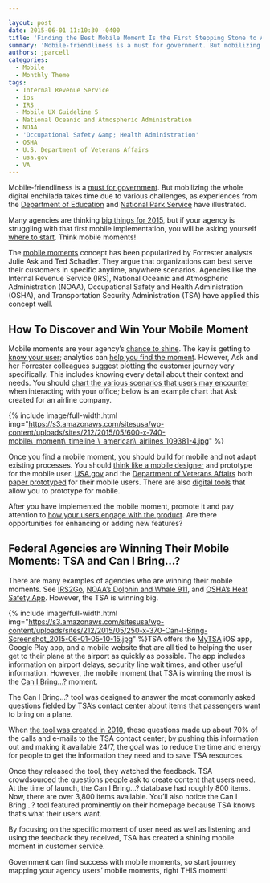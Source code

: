 ```yaml
---

layout: post
date: 2015-06-01 11:10:30 -0400
title: 'Finding the Best Mobile Moment Is the First Stepping Stone to Anytime, Anywhere Government'
summary: 'Mobile-friendliness is a must for government. But mobilizing the whole digital enchilada takes time due to various challenges, as experiences from the Department of Education and National Park Service have illustrated. Many agencies are thinking big things for 2015, but if your agency is struggling with that first mobile implementation, you will be asking yourself'
authors: jparcell
categories:
  - Mobile
  - Monthly Theme
tags:
  - Internal Revenue Service
  - ios
  - IRS
  - Mobile UX Guideline 5
  - National Oceanic and Atmospheric Administration
  - NOAA
  - 'Occupational Safety &amp; Health Administration'
  - OSHA
  - U.S. Department of Veterans Affairs
  - usa.gov
  - VA
---
```


Mobile-friendliness is a [must for government](https://www.WHATEVER/2015/03/31/trends-on-tuesday-smartphone-market-growth-makes-mobile-friendly-a-must/). But mobilizing the whole digital enchilada takes time due to various challenges, as experiences from the [Department of Education](https://www.WHATEVER/2015/02/12/building-brick-by-brick-ed-govs-website-redesign-and-mobile-implementation/) and [National Park Service](https://www.WHATEVER/2015/04/30/mobile-friendly-park-websites-on-nps-gov/) have illustrated.

Many agencies are thinking [big things for 2015](https://www.WHATEVER/2015/01/29/how-government-will-accelerate-anytime-anywhere-services-and-information-in-2015/), but if your agency is struggling with that first mobile implementation, you will be asking yourself [where to start](https://www.WHATEVER/2015/01/29/how-government-will-accelerate-anytime-anywhere-services-and-information-in-2015/). Think mobile moments!

The [mobile moments](https://solutions.forrester.com/mobile) concept has been popularized by Forrester analysts Julie Ask and Ted Schadler. They argue that organizations can best serve their customers in specific anytime, anywhere scenarios. Agencies like the Internal Revenue Service (IRS), National Oceanic and Atmospheric Administration (NOAA), Occupational Safety and Health Administration (OSHA), and Transportation Security Administration (TSA) have applied this concept well.

## How To Discover and Win Your Mobile Moment

Mobile moments are your agency’s [chance to shine](https://econsultancy.com/blog/65041-making-the-most-of-mobile-moments-to-transform-the-customer-experience/). The key is getting to [know your user](https://www.WHATEVER/2015/05/15/government-services-through-a-life-events-approach/); analytics can [help you find the moment](https://www.thinkwithgoogle.com/research-studies/creating-moments-that-matter.html). However, Ask and her Forrester colleagues suggest plotting the customer journey very specifically. This includes knowing every detail about their context and needs. You should [chart the various scenarios that users may encounter](https://solutions.forrester.com/mobile/landing-61Q6-3212NK.html) when interacting with your office; below is an example chart that Ask created for an airline company.


{% include image/full-width.html img="https://s3.amazonaws.com/sitesusa/wp-content/uploads/sites/212/2015/05/600-x-740-mobile\_moment\_timeline_\_american\_airlines_109381-4.jpg" %}

Once you find a mobile moment, you should build for mobile and not adapt existing processes. You should [think like a mobile designer](http://www.smashingmagazine.com/2015/04/10/thinking-like-an-app-designer/) and prototype for the mobile user. [USA.gov](https://www.WHATEVER/2014/05/22/how-to-make-a-mobile-paper-prototype/) and the [Department of Veterans Affairs](https://www.WHATEVER/2014/08/21/paper-prototyping-ptsd-coach/) both [paper prototyped](https://www.WHATEVER/2014/08/08/design-sketching-the-easiest-prototype-method-ever/) for their mobile users. There are also [digital tools](https://popapp.in/en/terms/government-users) that allow you to prototype for mobile.

After you have implemented the mobile moment, promote it and pay attention to [how your users engage with the product](http://searchengineland.com/mobilegeddon-today-3-ways-take-mobile-friendliness-next-level-218628). Are there opportunities for enhancing or adding new features?

## Federal Agencies are Winning Their Mobile Moments: TSA and Can I Bring&#8230;?

There are many examples of agencies who are winning their mobile moments. See [IRS2Go](https://www.WHATEVER/2015/02/19/irs2go-app-provides-multi-symptom-relief-for-tax-anxiety/), [NOAA’s Dolphin and Whale 911](https://www.WHATEVER/2014/09/25/saving-the-whales-with-just-your-smartphone-west-coast-edition/), and [OSHA’s Heat Safety App](https://www.WHATEVER/2012/07/13/osha-heat-safety-tool-app/). However, the TSA is winning big.


{% include image/full-width.html img="https://s3.amazonaws.com/sitesusa/wp-content/uploads/sites/212/2015/05/250-x-370-Can-I-Bring-Screenshot_2015-06-01-05-10-15.jpg" %}TSA offers the [MyTSA](http://www.tsa.gov/traveler-information/my-tsa-mobile-application) iOS app, Google Play app, and a mobile website that are all tied to helping the user get to their plane at the airport as quickly as possible. The app includes information on airport delays, security line wait times, and other useful information. However, the mobile moment that TSA is winning the most is the [Can I Bring&#8230;?](https://apps.tsa.dhs.gov/mytsa/cib_home.aspx) moment.

The Can I Bring…? tool was designed to answer the most commonly asked questions fielded by TSA’s contact center about items that passengers want to bring on a plane.

When [the tool was created in 2010](https://www.WHATEVER/2012/02/22/my-tsa-mobile-app/), these questions made up about 70% of the calls and e-mails to the TSA contact center; by pushing this information out and making it available 24/7, the goal was to reduce the time and energy for people to get the information they need and to save TSA resources.

Once they released the tool, they watched the feedback. TSA crowdsourced the questions people ask to create content that users need. At the time of launch, the Can I Bring…? database had roughly 800 items. Now, there are over 3,800 items available. You’ll also notice the Can I Bring…? tool featured prominently on their homepage because TSA knows that’s what their users want.

By focusing on the specific moment of user need as well as listening and using the feedback they received, TSA has created a shining mobile moment in customer service.

Government can find success with mobile moments, so start journey mapping your agency users’ mobile moments, right THIS moment!